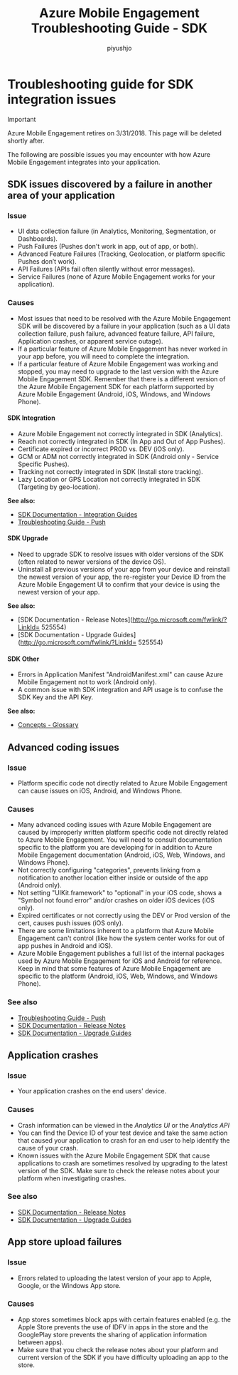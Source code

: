 ﻿---
title: Azure Mobile Engagement Troubleshooting Guide - SDK
description: Troubleshooting SDK integration issues in Azure Mobile Engagement
services: mobile-engagement
documentationcenter: ''
author: piyushjo
manager: erikre
editor: ''

ms.assetid: de265cf1-2f88-43ef-8616-156ada5be7b6
ms.service: mobile-engagement
ms.devlang: na
ms.topic: article
ms.tgt_pltfrm: mobile-multiple
ms.workload: mobile
ms.date: 08/19/2016
ms.author: piyushjo

---
# Troubleshooting guide for SDK integration issues
> [!IMPORTANT]
> Azure Mobile Engagement retires on 3/31/2018. This page will be deleted shortly after.
> 

The following are possible issues you may encounter with how Azure Mobile Engagement integrates into your application.

## SDK issues discovered by a failure in another area of your application
### Issue
* UI data collection failure (in Analytics, Monitoring, Segmentation, or Dashboards).
* Push Failures (Pushes don't work in app, out of app, or both).
* Advanced Feature Failures (Tracking, Geolocation, or platform specific Pushes don’t work).
* API Failures (APIs fail often silently without error messages).
* Service Failures (none of Azure Mobile Engagement works for your application).

### Causes
* Most issues that need to be resolved with the Azure Mobile Engagement SDK will be discovered by a failure in your application (such as a UI data collection failure, push failure, advanced feature failure, API failure, Application crashes, or apparent service outage).  
* If a particular feature of Azure Mobile Engagement has never worked in your app before, you will need to complete the integration. 
* If a particular feature of Azure Mobile Engagement was working and stopped, you may need to upgrade to the last version with the Azure Mobile Engagement SDK. Remember that there is a different version of the Azure Mobile Engagement SDK for each platform supported by Azure Mobile Engagement (Android, iOS, Windows, and Windows Phone).

#### SDK Integration
* Azure Mobile Engagement not correctly integrated in SDK (Analytics).
* Reach not correctly integrated in SDK (In App and Out of App Pushes).
* Certificate expired or incorrect PROD vs. DEV (iOS only).
* GCM or ADM not correctly integrated in SDK (Android only - Service Specific Pushes).
* Tracking not correctly integrated in SDK (Install store tracking).
* Lazy Location or GPS Location not correctly integrated in SDK (Targeting by geo-location).

**See also:**

* [SDK Documentation - Integration Guides][Link 5] 
* [Troubleshooting Guide - Push][Link 23]

#### SDK Upgrade
* Need to upgrade SDK to resolve issues with older versions of the SDK (often related to newer versions of the device OS).
* Uninstall all previous versions of your app from your device and reinstall the newest version of your app, the re-register your Device ID from the Azure Mobile Engagement UI to confirm that your device is using the newest version of your app.

**See also:**

* [SDK Documentation - Release Notes](http://go.microsoft.com/fwlink/?LinkId= 525554) 
* [SDK Documentation - Upgrade Guides](http://go.microsoft.com/fwlink/?LinkId= 525554)

#### SDK Other
* Errors in Application Manifest "AndroidManifest.xml" can cause Azure Mobile Engagement not to work (Android only).
* A common issue with SDK integration and API usage is to confuse the SDK Key and the API Key.

**See also:**

* [Concepts - Glossary][Link 6]

## Advanced coding issues
### Issue
* Platform specific code not directly related to Azure Mobile Engagement can cause issues on iOS, Android, and Windows Phone.

### Causes
* Many advanced coding issues with Azure Mobile Engagement are caused by improperly written platform specific code not directly related to Azure Mobile Engagement. You will need to consult documentation specific to the platform you are developing for in addition to Azure Mobile Engagement documentation (Android, iOS, Web, Windows, and Windows Phone).
* Not correctly configuring "categories", prevents linking from a notification to another location either inside or outside of the app (Android only). 
* Not setting "UIKit.framework" to "optional" in your iOS code, shows a "Symbol not found error" and/or crashes on older iOS devices (iOS only).
* Expired certificates or not correctly using the DEV or Prod version of the cert, causes push issues (iOS only).
* There are some limitations inherent to a platform that Azure Mobile Engagement can't control (like how the system center works for out of app pushes in Android and iOS).
* Azure Mobile Engagement publishes a full list of the internal packages used by Azure Mobile Engagement for iOS and Android for reference. Keep in mind that some features of Azure Mobile Engagement are specific to the platform (Android, iOS, Web, Windows, and Windows Phone).

### See also
* [Troubleshooting Guide - Push][Link 23] 
* [SDK Documentation - Release Notes][Link 5]
* [SDK Documentation - Upgrade Guides][Link 5]

## Application crashes
### Issue
* Your application crashes on the end users' device.

### Causes
* Crash information can be viewed in the *Analytics UI* or the *Analytics API*
* You can find the Device ID of your test device and take the same action that caused your application to crash for an end user to help identify the cause of your crash.
* Known issues with the Azure Mobile Engagement SDK that cause applications to crash are sometimes resolved by upgrading to the latest version of the SDK. Make sure to check the release notes about your platform when investigating crashes.

### See also
* [SDK Documentation - Release Notes][Link 5]
* [SDK Documentation - Upgrade Guides][Link 5]

## App store upload failures
### Issue
* Errors related to uploading the latest version of your app to Apple, Google, or the Windows App store.

### Causes
* App stores sometimes block apps with certain features enabled (e.g. the Apple Store prevents the use of IDFV in apps in the store and the GooglePlay store prevents the sharing of application information between apps). 
* Make sure that you check the release notes about your platform and current version of the SDK if you have difficulty uploading an app to the store.

<!--Link references-->
[Link 1]: mobile-engagement-user-interface.md
[Link 2]: mobile-engagement-troubleshooting-guide.md
[Link 3]: mobile-engagement-how-tos.md
[Link 4]: http://go.microsoft.com/fwlink/?LinkID=525553
[Link 5]: http://go.microsoft.com/fwlink/?LinkID=525554
[Link 6]: http://go.microsoft.com/fwlink/?LinkId=525555
[Link 7]: https://account.windowsazure.com/PreviewFeatures
[Link 8]: https://social.msdn.microsoft.com/Forums/azure/en-US/home?forum=azuremobileengagement
[Link 9]: http://azure.microsoft.com/services/mobile-engagement/
[Link 10]: http://azure.microsoft.com/documentation/services/mobile-engagement/
[Link 11]: http://azure.microsoft.com/pricing/details/mobile-engagement/
[Link 12]: mobile-engagement-user-interface-navigation.md
[Link 13]: mobile-engagement-user-interface-home.md
[Link 14]: mobile-engagement-user-interface-my-account.md
[Link 15]: mobile-engagement-user-interface-analytics.md
[Link 16]: mobile-engagement-user-interface-monitor.md
[Link 17]: mobile-engagement-user-interface-reach.md
[Link 18]: mobile-engagement-user-interface-segments.md
[Link 19]: mobile-engagement-user-interface-dashboard.md
[Link 20]: mobile-engagement-user-interface-settings.md
[Link 21]: mobile-engagement-troubleshooting-guide-analytics.md
[Link 22]: mobile-engagement-troubleshooting-guide-apis.md
[Link 23]: mobile-engagement-troubleshooting-guide-push-reach.md
[Link 24]: mobile-engagement-troubleshooting-guide-service.md
[Link 25]: mobile-engagement-troubleshooting-guide-sdk.md
[Link 26]: mobile-engagement-troubleshooting-guide-sr-info.md
[Link 27]: mobile-engagement-user-interface-reach-campaign.md
[Link 28]: mobile-engagement-user-interface-reach-criterion.md
[Link 29]: mobile-engagement-user-interface-reach-content.md

